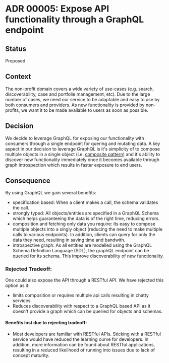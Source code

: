 # ADR 00005: Expose API functionality through a GraphQL endpoint

## Status

Proposed

## Context

The non-profit domain covers a wide variety of use-cases (e.g. search, discoverability, case and portfolie management, etc). Due to the large number of cases, we need our service to be adaptable and easy to use by both consumers and providers. As new functionality is provided by non-profits, we want it to be made available to users as soon as possible.

## Decision

We decide to leverage GraphQL for exposing our functionality with consumers through a single endpoint for quering and mutating data. A key aspect in our decision to leverage GraphQL is it's simplicity of to compose multiple objects in a single object (i.e. [composite pattern]("https://en.wikipedia.org/wiki/Composite_pattern")) and it's ability to discover new functionality immediately once it becomes available through graph introspection which results in faster exposure to end users.

## Consequence

By using GraphQL we gain several benefits:

- specification based: When a client makes a call, the schema validates the call.
- strongly typed: All objects/entities are specified in a GraphQL Schema which helps guaranteeing the data is of the right time, reducing errors.
- composition and fetching only data you require: Its easy to compose multiple objects into a singly object (reducing the need to make multiple calls to various endpoints). In addition, clients can query for only the data they need, resulting in saving time and bandwith.
- introspective graph: As all entities are modelled using the GraphQL Schema Definition Language (SDL), the graphQL endpoint can be queried for its schema. This improve discoverability of new functionality.

### Rejected Tradeoff:

One could also expose the API through a RESTful API. We have rejected this option as it:

- limits composition or requires multiple api calls resulting in chatty services.
- Reduces discoverability with respect to a GraphQL based API as it doesn't provide a graph which can be queried for objects and schemas.

#### Benefits lost due to rejecting tradeoff:

- Most developers are familiar with RESTful APIs. Sticking with a RESTful service would have reduced the learning curve for developers. In addition, more information can be found about RESTful applications, resulting in a reduced likelihood of running into issues due to lack of concept maturity.

